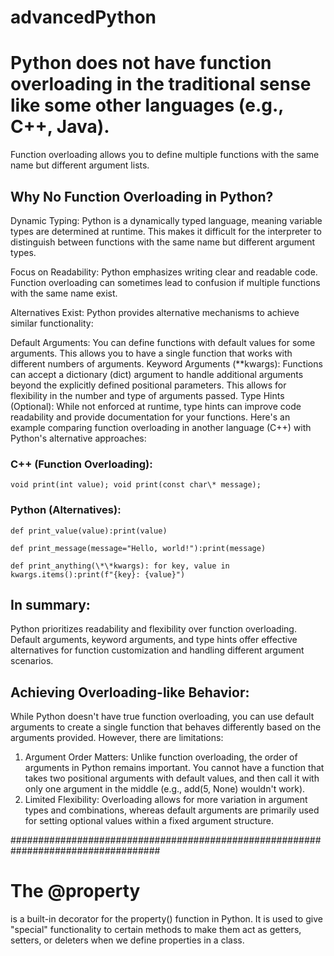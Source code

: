 # advancedPython

# Python does not have function overloading in the traditional sense like some other languages (e.g., C++, Java).

Function overloading allows you to define multiple functions with the same name but different argument lists.

## Why No Function Overloading in Python?

Dynamic Typing: Python is a dynamically typed language, meaning variable types are determined at runtime. This makes it difficult for the interpreter to distinguish between functions with the same name but different argument types.

Focus on Readability: Python emphasizes writing clear and readable code. Function overloading can sometimes lead to confusion if multiple functions with the same name exist.

Alternatives Exist: Python provides alternative mechanisms to achieve similar functionality:

Default Arguments: You can define functions with default values for some arguments. This allows you to have a single function that works with different numbers of arguments.
Keyword Arguments (\*\*kwargs): Functions can accept a dictionary (dict) argument to handle additional arguments beyond the explicitly defined positional parameters. This allows for flexibility in the number and type of arguments passed.
Type Hints (Optional): While not enforced at runtime, type hints can improve code readability and provide documentation for your functions.
Here's an example comparing function overloading in another language (C++) with Python's alternative approaches:

### C++ (Function Overloading):

`void print(int value); void print(const char\* message);`

### Python (Alternatives):

`def print_value(value):print(value)`

`def print_message(message="Hello, world!"):print(message)`

`def print_anything(\*\*kwargs): for key, value in kwargs.items():print(f"{key}: {value}")`

## In summary:

Python prioritizes readability and flexibility over function overloading.
Default arguments, keyword arguments, and type hints offer effective alternatives for function customization and handling different argument scenarios.

## Achieving Overloading-like Behavior:

While Python doesn't have true function overloading, you can use default arguments to create a single function that behaves differently based on the arguments provided. However, there are limitations:

1. Argument Order Matters: Unlike function overloading, the order of arguments in Python remains important. You cannot have a function that takes two positional arguments with default values, and then call it with only one argument in the middle (e.g., add(5, None) wouldn't work).
2. Limited Flexibility: Overloading allows for more variation in argument types and combinations, whereas default arguments are primarily used for setting optional values within a fixed argument structure.

###################################################################################

# The @property

is a built-in decorator for the property() function in Python. It is used to give "special" functionality to certain methods to make them act as getters, setters, or deleters when we define properties in a class.
